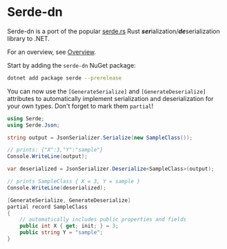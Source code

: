 # Serde-dn

Serde-dn is a port of the popular [serde.rs](https://serde.rs) Rust ***ser***ialization/***de***serialization
library to .NET.

For an overview, see [Overview](https://agocke.github.io/serde-dn/overview.html).

Start by adding the `serde-dn` NuGet package:

```bash
dotnet add package serde --prerelease
```

You can now use the `[GenerateSerialize]` and `[GenerateDeserialize]` attributes to automatically implement serialization and
deserialization for your own types. Don't forget to mark them `partial`!

```csharp
using Serde;
using Serde.Json;

string output = JsonSerializer.Serialize(new SampleClass());

// prints: {"X":3,"Y":"sample"}
Console.WriteLine(output);

var deserialized = JsonSerializer.Deserialize<SampleClass>(output);

// prints SampleClass { X = 3, Y = sample }
Console.WriteLine(deserialized);

[GenerateSerialize, GenerateDeserialize]
partial record SampleClass
{
    // automatically includes public properties and fields
    public int X { get; init; } = 3;
    public string Y = "sample";
}
```
